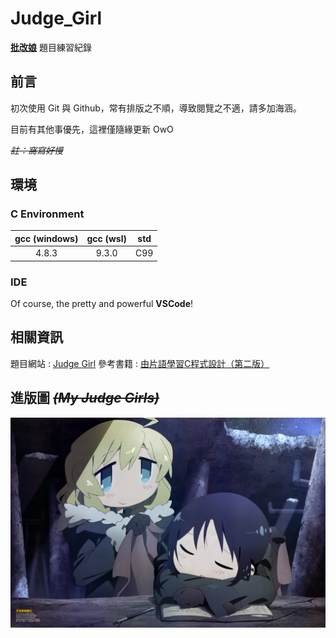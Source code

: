 # Judge_Girl
 [**批改娘**](https://judgegirl.csie.org/) 題目練習紀錄

## 前言
初次使用 Git 與 Github，常有排版之不順，導致閱覽之不適，請多加海涵。

目前有其他事優先，這裡僅隨緣更新 OwO

~~*註：窩寫好慢*~~

## 環境

### C Environment
gcc (windows)|gcc (wsl)|std
:-:|:-:|:-:
4.8.3|9.3.0|C99

### IDE
Of course, the pretty and powerful **VSCode**!

## 相關資訊
題目網站 : [Judge Girl](https://judgegirl.csie.org/)
參考書籍 : [由片語學習C程式設計（第二版）](http://www.press.ntu.edu.tw/index.php?act=book&refer=ntup_book01105)

## 進版圖 ~~*(My Judge Girls)*~~
![image](https://github.com/Shiritai/Judge_Girl/blob/main/wallpaper422.jpg)
